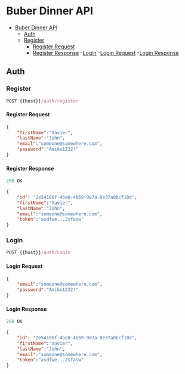 # Buber Dinner API
- [Buber Dinner API](#buber-dinner-api)
  - [Auth](#auth)
  - [Register](#register)
    - [Register Request](#register-request)
    - [Register Response](#register-response)
  -[Login](#login)
    -[Login Request](#login-request)
    -[Login Response](#login-response)

## Auth

### Register

```js
POST {{host}}/auth/register
```

#### Register Request
```json
{
    "firstName":"Xavier",
    "lastName":"John",
    "email":"someone@somewhere.com",
    "password":"Amiko1232!"
}
```

#### Register Response
```js
200 OK
```

```json
{
    "id": "2e54106f-4be0-4b69-987a-8e37a8bcf10d",
    "firstName":"Xavier",
    "lastName":"John",
    "email":"someone@somewhere.com",
    "token":"asdfwe...2sfasw"
}
```

### Login

```js
POST {{host}}/auth/Login
```

#### Login Request
```json
{
    "email":"someone@somewhere.com",
    "password":"Amiko1232!"
}
```

#### Login Response
```js
200 OK
```

```json
{
    "id": "2e54106f-4be0-4b69-987a-8e37a8bcf10d",
    "firstName":"Xavier",
    "lastName":"John",
    "email":"someone@somewhere.com",
    "token":"asdfwe...2sfasw"
}
```